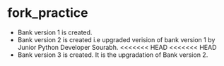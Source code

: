 # fork_practice

- Bank version 1 is created. 
- Bank version 2 is created i.e upgraded verision of bank version 1 by Junior Python Developer Sourabh.
<<<<<<< HEAD
<<<<<<< HEAD
- Bank version 3 is created. It is the upgradation of Bank version 2.